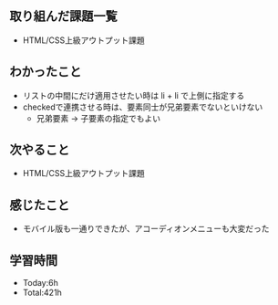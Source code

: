 ## 取り組んだ課題一覧
- HTML/CSS上級アウトプット課題
## わかったこと
- リストの中間にだけ適用させたい時は li + li で上側に指定する
- checkedで連携させる時は、要素同士が兄弟要素でないといけない
  - 兄弟要素 → 子要素の指定でもよい
## 次やること
- HTML/CSS上級アウトプット課題
## 感じたこと
- モバイル版も一通りできたが、アコーディオンメニューも大変だった
## 学習時間
- Today:6h
- Total:421h
